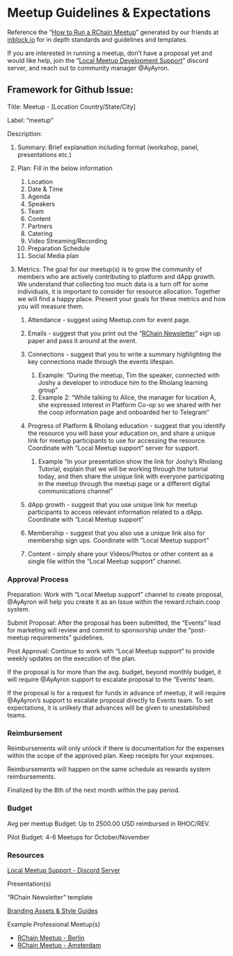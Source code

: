 # Meetup Guidelines & Expectations

Reference the “[How to Run a RChain Meetup](https://docs.google.com/document/d/1Gn80xTQTiqkW_ILrc7aHE-rcpSYjSYXO6OyfJaoPIhk/edit#heading=h.is4q8gkieft1)” generated by our friends at [inblock.io](http://inblock.io) for in depth standards and guidelines and templates.



If you are interested in running a meetup, don’t have a proposal yet and would like help, join the “[Local Meetup Development Support](https://discord.gg/mn4JwMW)” discord server, and reach out to community manager @AyAyron.

## Framework for Github Issue:

Title: Meetup - [Location Country/State/City]

Label: “meetup”

Description:

1. Summary: Brief explanation including format (workshop, panel, presentations etc.)
2. Plan: Fill in the below information
    1. Location
    2. Date & Time
    3. Agenda
    4. Speakers
    5. Team
    6. Content
    7. Partners
    8. Catering
    9. Video Streaming/Recording
    10. Preparation Schedule
    11. Social Media plan

3. Metrics: The goal for our meetup(s) is to grow the community of members who are actively contributing to platform and dApp growth. We understand that collecting too much data is a turn off for some individuals, it is important to consider for resource allocation. Together we will find a happy place. Present your goals for these metrics and how you will measure them.
    1. Attendance - suggest using Meetup.com for event page.
    2. Emails - suggest that you print out the “[RChain Newsletter](https://docs.google.com/document/d/1LFIhciHfvBtY8GvTXwX9nBXlybU6MPrJe4M96w39OPY/edit?usp=sharing)” sign up paper and pass it around at the event.
    3. Connections - suggest that you to write a summary highlighting the key connections made through the events lifespan.
        1. Example: “During the meetup, Tim the speaker, connected with Joshy a developer to introduce him to the Rholang learning group”
        2. Example 2: “While talking to Alice, the manager for location A, she expressed interest in Platform Co-op so we shared with her the coop information page and onboarded her to Telegram”

    4. Progress of Platform & Rholang education - suggest that you identify the resource you will base your education on, and share a unique link for meetup participants to use for accessing the resource. Coordinate with “Local Meetup support” server for support.
        1. Example “In your presentation show the link for Joshy’s Rholang Tutorial, explain that we will be working through the tutorial today, and then share the unique link with everyone participating in the meetup through the meetup page or a different digital communications channel”

    5. dApp growth - suggest that you use unique link for meetup participants to access relevant information related to a dApp. Coordinate with “Local Meetup support”
    6. Membership - suggest that you also use a unique link also for membership sign ups. Coordinate with “Local Meetup support”
    7. Content - simply share your Videos/Photos or other content as a single file within the “Local Meetup support” channel.

### Approval Process

Preparation: Work with “Local Meetup support” channel to create proposal, @AyAyron will help you create it as an Issue within the reward.rchain.coop system.

Submit Proposal: After the proposal has been submitted, the “Events” lead for marketing will review and commit to sponsorship under the “post-meetup requirements” guidelines.

Post Approval: Continue to work with “Local Meetup support” to provide weekly updates on the execution of the plan.

If the proposal is for more than the avg. budget, beyond monthly budget, it will require @AyAyron support to escalate proposal to the “Events‘ team.

If the proposal is for a request for funds in advance of meetup, it will require @AyAyron’s support to escalate proposal directly to Events team. To set expectations, it is unlikely that advances will be given to unestablished teams.

### Reimbursement

Reimbursements will only unlock if there is documentation for the expenses within the scope of the approved plan. Keep receipts for your expenses.

Reimbursements will happen on the same schedule as rewards system reimbursements.

Finalized by the 8th of the next month within the pay period.

### Budget

Avg per meetup Budget: Up to 2500.00 USD reimbursed in RHOC/REV.

Pilot Budget: 4-6 Meetups for October/November

### Resources

[Local Meetup Support - Discord Server](https://discord.gg/mn4JwMW)

Presentation(s)

“RChain Newsletter” template

[Branding Assets & Style Guides](https://drive.google.com/drive/folders/1AOWqRZYOY90K1ZZKtAT7NFUGKPgn62ZH?usp=sharing)

Example Professional Meetup(s)

- [RChain Meetup - Berlin](https://www.youtube.com/playlist?list=PLDj0XyKkeYncvAdOCGaSsZWQ5oW52aQwi)
- [RChain Meetup - Amsterdam](https://www.youtube.com/playlist?list=PLDj0XyKkeYndPEPg17EtkCw19z-ijraCy)
